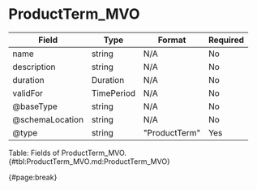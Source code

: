 <!--
    ATTENTION: This file was generated via gradle!
               Do NOT manually edit this file! Any such changes will be overwritten!
-->

# ProductTerm_MVO

| Field | Type | Format | Required |
| ------- | ------- | ------- | --- |
| name | string | N/A | No |
| description | string | N/A | No |
| duration | Duration | N/A | No |
| validFor | TimePeriod | N/A | No |
| @baseType | string | N/A | No |
| @schemaLocation | string | N/A | No |
| @type | string | "ProductTerm" | Yes |

Table: Fields of ProductTerm_MVO. {#tbl:ProductTerm_MVO.md:ProductTerm_MVO}

{#page:break}

